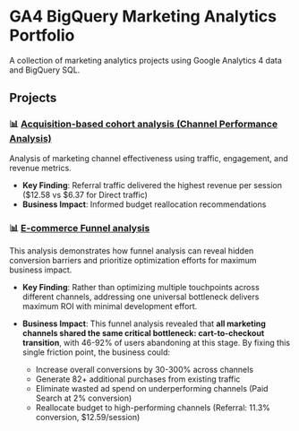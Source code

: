 # GA4 BigQuery Marketing Analytics Portfolio

A collection of marketing analytics projects using Google Analytics 4 data and BigQuery SQL.

## Projects

### 📊 [Acquisition-based cohort analysis (Channel Performance Analysis)](./channel-performance-analysis/)
Analysis of marketing channel effectiveness using traffic, engagement, and revenue metrics.
- **Key Finding**: Referral traffic delivered the highest revenue per session ($12.58 vs $6.37 for Direct traffic)
- **Business Impact**: Informed budget reallocation recommendations


### 📊 [E-commerce Funnel analysis](funnel-analysis)
This analysis demonstrates how funnel analysis can reveal hidden conversion barriers and prioritize optimization efforts for maximum business impact. 
- **Key Finding**: Rather than optimizing multiple touchpoints across different channels, addressing one universal bottleneck delivers maximum ROI with minimal development effort.
- **Business Impact**: This funnel analysis revealed that **all marketing channels shared the same critical bottleneck: cart-to-checkout transition**, with 46-92% of users abandoning at this stage. By fixing this single friction point, the business could:

  - Increase overall conversions by 30-300% across channels
  - Generate 82+ additional purchases from existing traffic
  - Eliminate wasted ad spend on underperforming channels (Paid Search at 2% conversion)
  - Reallocate budget to high-performing channels (Referral: 11.3% conversion, $12.59/session)

